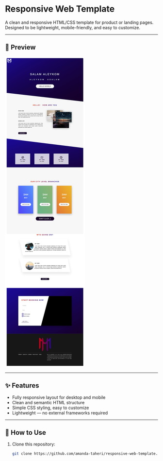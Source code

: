 # Responsive Web Template

A clean and responsive HTML/CSS template for product or landing pages.  
Designed to be lightweight, mobile-friendly, and easy to customize.

---

## 📸 Preview
![Quiz Screenshot](img/Home.jpg)


---

## ✨ Features
- Fully responsive layout for desktop and mobile
- Clean and semantic HTML structure
- Simple CSS styling, easy to customize
- Lightweight — no external frameworks required

---

## 🚀 How to Use
1. Clone this repository:  
   ```bash
   git clone https://github.com/amanda-taheri/responsive-web-template.git
